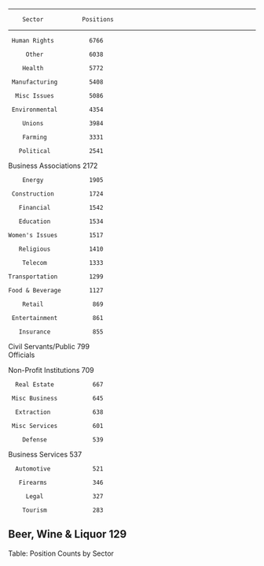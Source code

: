 
-----------------------------------
        Sector           Positions 
----------------------- -----------
     Human Rights          6766    

         Other             6038    

        Health             5772    

     Manufacturing         5408    

      Misc Issues          5086    

     Environmental         4354    

        Unions             3984    

        Farming            3331    

       Political           2541    

 Business Associations     2172    

        Energy             1905    

     Construction          1724    

       Financial           1542    

       Education           1534    

    Women's Issues         1517    

       Religious           1410    

        Telecom            1333    

    Transportation         1299    

    Food & Beverage        1127    

        Retail              869    

     Entertainment          861    

       Insurance            855    

 Civil Servants/Public      799    
       Officials                   

Non-Profit Institutions     709    

      Real Estate           667    

     Misc Business          645    

      Extraction            638    

     Misc Services          601    

        Defense             539    

   Business Services        537    

      Automotive            521    

       Firearms             346    

         Legal              327    

        Tourism             283    

  Beer, Wine & Liquor       129    
-----------------------------------

Table: Position Counts by Sector


